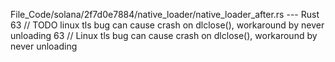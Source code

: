 File_Code/solana/2f7d0e7884/native_loader/native_loader_after.rs --- Rust
63     // TODO linux tls bug can cause crash on dlclose(), workaround by never unloading                                                                     63     // Linux tls bug can cause crash on dlclose(), workaround by never unloading

